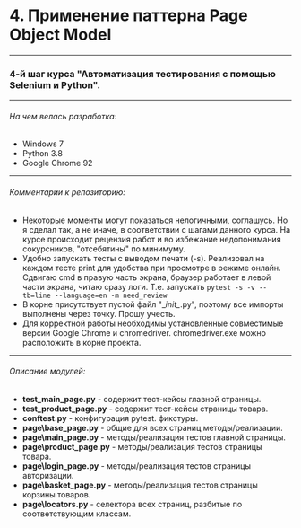 # 4. Применение паттерна Page Object Model
---
### 4-й шаг курса "Автоматизация тестирования с помощью Selenium и Python".
---
###### На чем велась разработка:
* Windows 7
* Python 3.8
* Google Chrome 92
---
###### Комментарии к репозиторию:
* Некоторые моменты могут показаться нелогичными, соглашусь. Но я сделал так, а не иначе, в соответствии с шагами данного курса. На курсе происходит рецензия работ и во избежание недопонимания сокурсников, "отсебятины" по минимуму.
* Удобно запускать тесты с выводом печати (-s). Реализовал на каждом тесте print для удобства при просмотре в режиме онлайн. Сдвигаю cmd в правую часть экрана, браузер работает в левой части экрана, читаю сразу логи. 
Т.е. запускать ```pytest -s -v --tb=line --language=en -m need_review```
* В корне присутствует пустой файл "\__init\__.py", поэтому все импорты выполнены через точку. Прошу учесть.
* Для корректной работы необходимы установленные совместимые версии Google Chrome и chromedriver. chromedriver.exe можно расположить в корне проекта.
---
###### Описание модулей:
* __test_main_page.py__ - содержит тест-кейсы главной страницы.
* __test_product_page.py__ - содержит тест-кейсы страницы товара.
* __conftest.py__ - конфигурация pytest. фикстуры.
* __page\base_page.py__ - общие для всех страниц методы/реализации.
* __page\main_page.py__ - методы/реализация тестов главной страницы.
* __page\product_page.py__ - методы/реализация тестов страницы товара.
* __page\login_page.py__ - методы/реализация тестов страницы авторизации.
* __page\basket_page.py__ - методы/реализация тестов страницы корзины товаров.
* __page\locators.py__ - селектора всех страниц, разбитые по соответствующим классам.
